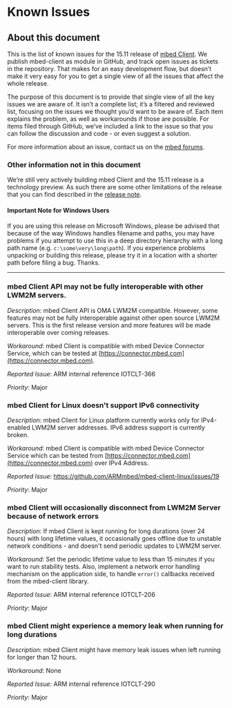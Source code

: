 # Known Issues

## About this document

This is the list of known issues for the 15.11 release of [mbed Client](https://github.com/ARMmbed/mbed-client). We publish mbed-client as module in GitHub, and track open issues as tickets in the repository. That makes for an easy development flow, but doesn’t make it very easy for you to get a single view of all the issues that affect the whole release. 

The purpose of this document is to provide that single view of all the key issues we are aware of. It isn’t a complete list; it’s a filtered and reviewed list, focusing on the issues we thought you’d want to be aware of. Each item explains the problem, as well as workarounds if those are possible. For items filed through GitHub, we’ve included a link to the issue so that you can follow the discussion and code - or even suggest a solution.

For more information about an issue, contact us on the [mbed forums](http://forums.mbed.com).

### Other information not in this document

We’re still very actively building mbed Client and the 15.11 release is a technology preview. As such there are some other limitations of the release that you can find described in the [release note](https://www.mbed.com/en/development/software/mbed-client/releases/mbed-client1511).

#### Important Note for Windows Users

If you are using this release on Microsoft Windows, please be advised that because of the way Windows handles filename and paths, you may have problems if you attempt to use this in a deep directory hierarchy with a long path name (e.g. `c:\some\very\long\path`). If you experience problems unpacking or building this release, please try it in a location with a shorter path before filing a bug. Thanks.

***
### mbed Client API may not be fully interoperable with other LWM2M servers.

*Description*: mbed Client API is OMA LWM2M compatible. However, some features may not be fully interoperable against other open source LWM2M servers. This is the first release version and more features will be made interoperable over coming releases.

*Workaround*: mbed Client is compatible with mbed Device Connector Service, which can be tested at [https://connector.mbed.com](https://connector.mbed.com).

*Reported Issue*: ARM internal reference IOTCLT-366

*Priority*: Major

### mbed Client for Linux doesn't support IPv6 connectivity

*Description*: mbed Client for Linux platform currently works only for IPv4-enabled LWM2M server addresses. IPv6 address support is currently broken.

*Workaround*: mbed Client is compatible with mbed Device Connector Service which can be tested from [https://connector.mbed.com](https://connector.mbed.com) over IPv4 Address.

*Reported Issue*: https://github.com/ARMmbed/mbed-client-linux/issues/19

*Priority*: Major

### mbed Client will occasionally disconnect from LWM2M Server because of network errors

*Description*: If mbed Client is kept running for long durations (over 24 hours) with long lifetime values, it occasionally  goes offline due to unstable network conditions - and doesn't send periodic updates to LWM2M server.

*Workaround*: Set the periodic lifetime value to less than 15 minutes if you want to run stability tests. Also, implement a network error handling mechanism on the application side, to handle `error()` callbacks received from the mbed-client library.

*Reported Issue*: ARM internal reference IOTCLT-206

*Priority*: Major

### mbed Client might experience a memory leak when running for long durations

*Description*: mbed Client might have memory leak issues when left running for longer than 12 hours.

*Workaround*: None

*Reported Issue*: ARM internal reference IOTCLT-290

*Priority*: Major

